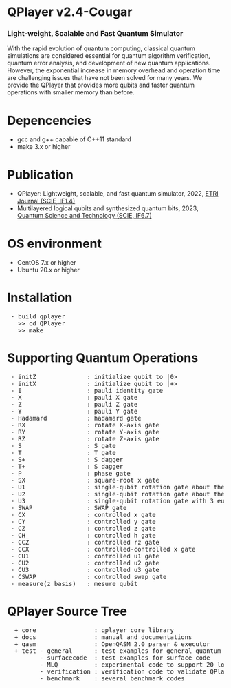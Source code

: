 # QPlayer v2.4-Cougar 
### Light-weight, Scalable and Fast Quantum Simulator
  
With the rapid evolution of quantum computing, classical quantum simulations
are considered essential for quantum algorithm verification, quantum error
analysis, and development of new quantum applications. However, the exponential
increase in memory overhead and operation time are challenging issues that
have not been solved for many years. We provide the QPlayer that provides
more qubits and faster quantum operations with smaller memory than before.

# Depencencies
 - gcc and g++ capable of C++11 standard
 - make 3.x or higher

# Publication
 - QPlayer: Lightweight, scalable, and fast quantum simulator, 2022, [ETRI Journal (SCIE, IF1.4)](https://doi.org/10.4218/etrij.2021-0442)
 - Multilayered logical qubits and synthesized quantum bits, 2023, [Quantum Science and Technology (SCIE, IF6.7)](https://doi.org/10.1088/2058-9565/accec5)

# OS environment
 - CentOS 7.x or higher
 - Ubuntu 20.x or higher

# Installation
<pre>
 - build qplayer
   >> cd QPlayer
   >> make
</pre>

# Supporting Quantum Operations
<pre>
 - initZ              : initialize qubit to |0>
 - initX              : initialize qubit to |+>
 - I                  : pauli identity gate
 - X                  : pauli X gate
 - Z                  : pauli Z gate
 - Y                  : pauli Y gate
 - Hadamard           : hadamard gate
 - RX                 : rotate X-axis gate
 - RY                 : rotate Y-axis gate
 - RZ                 : rotate Z-axis gate
 - S                  : S gate
 - T                  : T gate
 - S+                 : S dagger
 - T+                 : S dagger
 - P                  : phase gate
 - SX                 : square-root x gate
 - U1                 : single-qubit rotation gate about the Z axis
 - U2                 : single-qubit rotation gate about the X+Z axis
 - U3                 : single-qubit rotation gate with 3 euler angles
 - SWAP               : SWAP gate
 - CX                 : controlled x gate
 - CY                 : controlled y gate
 - CZ                 : controlled z gate
 - CH                 : controlled h gate
 - CCZ                : controlled rz gate
 - CCX                : controlled-controlled x gate
 - CU1                : controlled u1 gate
 - CU2                : controlled u2 gate
 - CU3                : controlled u3 gate
 - CSWAP              : controlled swap gate
 - measure(z basis)   : mesure qubit
</pre>

# QPlayer Source Tree
<pre>
  + core                : qplayer core library
  + docs                : manual and documentations
  + qasm                : OpenQASM 2.0 parser & executor
  + test - general      : test examples for general quantum algorithms
         - surfacecode  : test examples for surface code
         - MLQ          : experimental code to support 20 logical qubits with d-3 surface code
         - verification : verification code to validate QPlayer installation
         - benchmark    : several benchmark codes
</pre>
